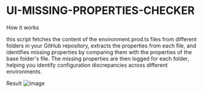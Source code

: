 # UI-MISSING-PROPERTIES-CHECKER

How it works

this script fetches the content of the environment.prod.ts files from different folders in your GitHub repository, extracts the properties from each file, and identifies missing properties by comparing them with the properties of the base folder's file. The missing properties are then logged for each folder, helping you identify configuration discrepancies across different environments.

Result
![image](https://github.com/Vishalsutariya/UI-MISSING-PROPERTIES-CHECKER/assets/30944951/45ec1861-1695-4e6c-860a-e2170146874e)

